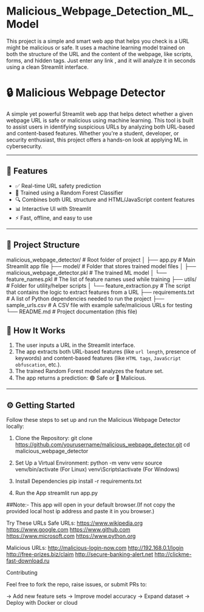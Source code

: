 # Malicious_Webpage_Detection_ML_Model
This project is a simple and smart web app that helps you check is a URL might be malicious or safe. It uses a machine learning model trained on both the structure of the URL and the content of the webpage, like scripts, forms, and hidden tags. Just enter any link , and it will analyze it in seconds using a clean Streamlit interface.


# 🔒 Malicious Webpage Detector

A simple yet powerful Streamlit web app that helps detect whether a given webpage URL is safe or malicious using machine learning. This tool is built to assist users in identifying suspicious URLs by analyzing both URL-based and content-based features. Whether you're a student, developer, or security enthusiast, this project offers a hands-on look at applying ML in cybersecurity.

---

## 🚀 Features

- ✅ Real-time URL safety prediction  
- 🧠 Trained using a Random Forest Classifier  
- 🔍 Combines both URL structure and HTML/JavaScript content features  
- 📊 Interactive UI with Streamlit  
- ⚡ Fast, offline, and easy to use

---

## 📂 Project Structure

malicious_webpage_detector/     # Root folder of project
│
├── app.py                      # Main Streamlit app file
├── model/                      # Folder that stores trained model files
│   ├── malicious_webpage_detector.pkl   # The trained ML model
│   └── feature_names.pkl      # The list of feature names used while training
├── utils/                      # Folder for utility/helper scripts
│   └── feature_extraction.py  # The script that contains the logic to extract features from a URL
├── requirements.txt            # A list of Python dependencies needed to run the project
├── sample_urls.csv             # A CSV file with example safe/malicious URLs for testing
└── README.md                   # Project documentation (this file)


## 🧠 How It Works

1. The user inputs a URL in the Streamlit interface.
2. The app extracts both URL-based features (like `url length`, presence of keywords) and content-based features (like `HTML tags`, `JavaScript obfuscation`, etc.).
3. The trained Random Forest model analyzes the feature set.
4. The app returns a prediction: 🟢 Safe or 🔴 Malicious.

---

## ⚙️ Getting Started

Follow these steps to set up and run the Malicious Webpage Detector locally:

1. Clone the Repository:
    git clone https://github.com/yourusername/malicious_webpage_detector.git
    cd malicious_webpage_detector

2. Set Up a Virtual Environment:
    python -m venv venv
    source venv/bin/activate (For Linux)
    venv\Scripts\activate  (For Windows)

3. Install Dependencies
    pip install -r requirements.txt

4. Run the App
    streamlit run app.py


##Note:- This app will open in your default browser.(If not copy the provided local host ip address and paste it in you browser.)


 Try These URLs
Safe URLs:
  https://www.wikipedia.org
  https://www.google.com
  https://www.github.com
  https://www.microsoft.com
  https://www.python.org

Malicious URLs:
  http://malicious-login-now.com
  http://192.168.0.1/login
  http://free-prizes.biz/claim
  http://secure-banking-alert.net
  http://clickme-fast-download.ru

Contributing

Feel free to fork the repo, raise issues, or submit PRs to:
  
->  Add new feature sets
->  Improve model accuracy
->  Expand dataset
->  Deploy with Docker or cloud











